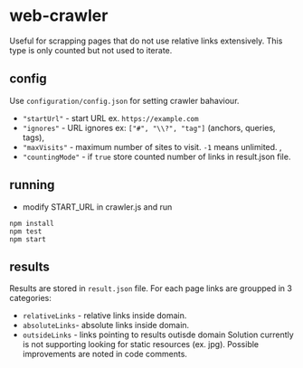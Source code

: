 # web-crawler
Useful for scrapping pages that do not use relative links extensively. This type is only counted but not used to iterate.

## config
Use `configuration/config.json` for setting crawler bahaviour.
* `"startUrl"` - start URL ex. `https://example.com`
* `"ignores"` - URL ignores ex: `["#", "\\?", "tag"]` (anchors, queries, tags),
* `"maxVisits"` - maximum number of sites to visit. `-1` means unlimited. ,
* `"countingMode"` - if `true` store counted number of links in result.json file.
 
## running 
* modify START_URL in crawler.js and run
```
npm install
npm test
npm start
```
## results
Results are stored in `result.json` file. For each page links are groupped in 3 categories:
* `relativeLinks` - relative links inside domain.
* `absoluteLinks`- absolute links inside domain.
* `outsideLinks` - links pointing to results outisde domain 
Solution currently is not supporting looking for static resources (ex. jpg).
Possible improvements are noted in code comments.

